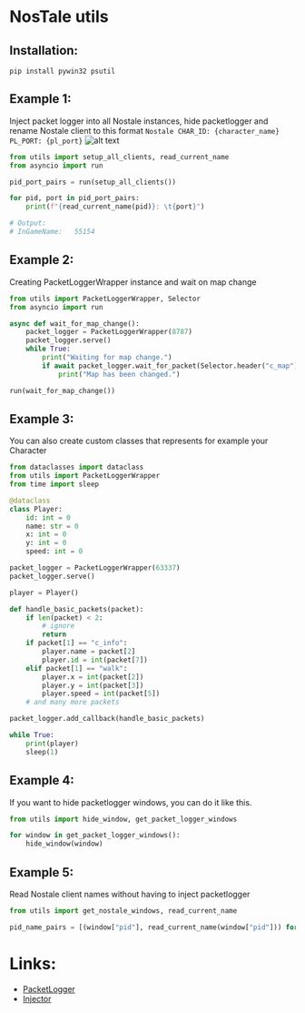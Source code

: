 # NosTale utils

## Installation:
```shell script
pip install pywin32 psutil
```

## Example 1:
Inject packet logger into all Nostale instances, hide packetlogger and rename Nostale client to this format 
`Nostale CHAR_ID: {character_name} PL_PORT: {pl_port}`
![alt text](https://raw.githubusercontent.com/romansvozil/nostale_packet_logger_utils/master/images/example_1.PNG "Example 1")

```python
from utils import setup_all_clients, read_current_name
from asyncio import run

pid_port_pairs = run(setup_all_clients())

for pid, port in pid_port_pairs:
    print(f"{read_current_name(pid)}: \t{port}")

# Output: 
# InGameName: 	55154
```

## Example 2:
Creating PacketLoggerWrapper instance and wait on map change
```python
from utils import PacketLoggerWrapper, Selector
from asyncio import run

async def wait_for_map_change():
    packet_logger = PacketLoggerWrapper(8787)
    packet_logger.serve()
    while True:
        print("Waiting for map change.")
        if await packet_logger.wait_for_packet(Selector.header("c_map")):
            print("Map has been changed.")

run(wait_for_map_change())
```

## Example 3:
You can also create custom classes that represents for example your Character
```python
from dataclasses import dataclass
from utils import PacketLoggerWrapper
from time import sleep

@dataclass
class Player:
    id: int = 0
    name: str = 0
    x: int = 0
    y: int = 0
    speed: int = 0

packet_logger = PacketLoggerWrapper(63337)
packet_logger.serve()

player = Player()

def handle_basic_packets(packet):
    if len(packet) < 2:
        # ignore
        return
    if packet[1] == "c_info":
        player.name = packet[2]
        player.id = int(packet[7])
    elif packet[1] == "walk":
        player.x = int(packet[2])
        player.y = int(packet[3])
        player.speed = int(packet[5])
    # and many more packets

packet_logger.add_callback(handle_basic_packets)

while True:
    print(player)
    sleep(1)
```

## Example 4:
If you want to hide packetlogger windows, you can do it like this.
```python
from utils import hide_window, get_packet_logger_windows 

for window in get_packet_logger_windows():
    hide_window(window)
```

## Example 5:
Read Nostale client names without having to inject packetlogger
```python
from utils import get_nostale_windows, read_current_name

pid_name_pairs = [(window["pid"], read_current_name(window["pid"])) for window in get_nostale_windows()]
```

# Links:
- [PacketLogger](https://www.elitepvpers.com/forum/nostale-hacks-bots-cheats-exploits/4297215-release-packetlogger.html)
- [Injector](https://github.com/numaru/injector/blob/master/injector.pya)